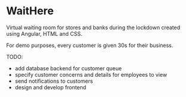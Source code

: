 # WaitHere
Virtual waiting room for stores and banks during the lockdown created using Angular, HTML and CSS.

For demo purposes, every customer is given 30s for their business. 

TODO: 
  - add database backend for customer queue
  - specify customer concerns and details for employees to view
  - send notifications to customers
  - design and develop frontend
